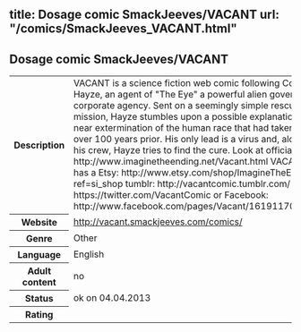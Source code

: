 title: Dosage comic SmackJeeves/VACANT
url: "/comics/SmackJeeves_VACANT.html"
---
Dosage comic SmackJeeves/VACANT
-----------------------------------------

<table class="comicinfo">
<tr>
<th>Description</th><td>VACANT is a science fiction web comic following Commander Hayze, an agent of &quot;The Eye&quot; a powerful alien government/ corporate agency. Sent on a seemingly simple rescue mission, Hayze stumbles upon a possible explanation for the near extermination of the human race that had taken place over 100 years prior. His only lead is a virus and, along with his crew, Hayze tries to find the cure. Look at official site here: http://www.imaginetheending.net/Vacant.html VACANT also has a Etsy: http://www.etsy.com/shop/ImagineTheEnding?ref=si_shop tumblr: http://vacantcomic.tumblr.com/ twitter: https://twitter.com/VacantComic or Facebook: http://www.facebook.com/pages/Vacant/161911700538775</td>
</tr>
<tr>
<th>Website</th><td><a href="http://vacant.smackjeeves.com/comics/">http://vacant.smackjeeves.com/comics/</a></td>
</tr>
<tr>
<th>Genre</th><td>Other</td>
</tr>
<tr>
<th>Language</th><td>English</td>
</tr>
<tr>
<th>Adult content</th><td>no</td>
</tr>
<tr>
<th>Status</th><td>ok on 04.04.2013</td>
</tr>
<tr>
<th>Rating</th><td><div class="g-plusone" data-size="standard" data-annotation="bubble"
 data-href="http://vacant.smackjeeves.com/comics/"></div></td>
</tr>
</table>
<script type="text/javascript">
  (function() {
    var po = document.createElement('script'); po.type = 'text/javascript'; po.async = true;
    po.src = 'https://apis.google.com/js/plusone.js';
    var s = document.getElementsByTagName('script')[0]; s.parentNode.insertBefore(po, s);
  })();
</script>
